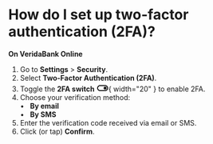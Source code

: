 # How do I set up two-factor authentication (2FA)?

**On VeridaBank Online**

1.	Go to **Settings** > **Security**.
2.	Select **Two-Factor Authentication (2FA)**.
3.  Toggle the **2FA switch** ![Toggle icon](toggle_on.png){ width="20" } to enable 2FA.
4.	Choose your verification method:<br>
    •&nbsp;&nbsp; **By email**<br>
    •&nbsp;&nbsp; **By SMS**
5.	Enter the verification code received via email or SMS.
6.	Click (or tap) **Confirm**.